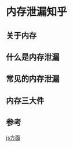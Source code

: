 # 内存泄漏知乎

## 关于内存

## 什么是内存泄漏

## 常见的内存泄漏


## 内存三大件






## 参考

[js方面](https://juejin.cn/post/6984188410659340324)
